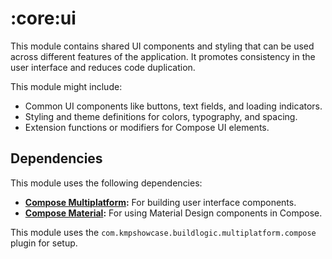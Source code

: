 # :core:ui

This module contains shared UI components and styling that can be used across different features of the application. It promotes consistency in the user interface and reduces code duplication.

This module might include:

* Common UI components like buttons, text fields, and loading indicators.
* Styling and theme definitions for colors, typography, and spacing.
* Extension functions or modifiers for Compose UI elements.

## Dependencies

This module uses the following dependencies:

* **[Compose Multiplatform](https://developer.android.com/jetpack/compose):** For building user interface components.
* **[Compose Material](https://developer.android.com/jetpack/compose/material):** For using Material Design components in Compose.

This module uses the `com.kmpshowcase.buildlogic.multiplatform.compose` plugin for setup.